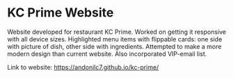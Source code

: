 # KC Prime Website

Website developed for restaurant KC Prime. Worked on getting it responsive with all device sizes. Highlighted menu items with flippable cards: one side with picture of dish, other side with ingredients. Attempted to make a more modern design than current website. Also incorporated VIP-email list.

Link to website: https://andonilc7.github.io/kc-prime/
